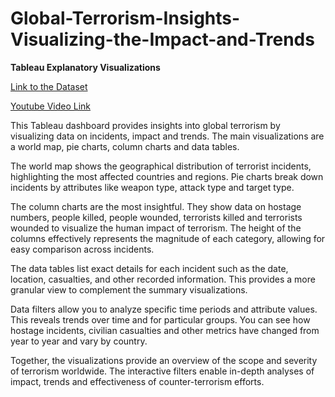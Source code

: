 # Global-Terrorism-Insights-Visualizing-the-Impact-and-Trends
**Tableau Explanatory Visualizations**

[Link to the Dataset ](https://thenisham-my.sharepoint.com/:x:/g/personal/nishamghimire5_thenisham_onmicrosoft_com/EQTr2NExwGpAkdTiWg5_7QUBE4NMoJAAZy3Ud7CyYJ9BDg?e=WTsApW "Dataset ")

[Youtube Video Link](https://youtu.be/OJ9CXkoyJ2Q "Youtube Video Link")

This Tableau dashboard provides insights into global terrorism by visualizing data on incidents, impact and trends. The main visualizations are a world map, pie charts, column charts and data tables.   

The world map shows the geographical distribution of terrorist incidents, highlighting the most affected countries and regions. Pie charts break down incidents by attributes like weapon type, attack type and target type. 

The column charts are the most insightful. They show data on hostage numbers, people killed, people wounded, terrorists killed and terrorists wounded to visualize the human impact of terrorism. The height of the columns effectively represents the magnitude of each category, allowing for easy comparison across incidents. 

The data tables list exact details for each incident such as the date, location, casualties, and other recorded information. This provides a more granular view to complement the summary visualizations.   

Data filters allow you to analyze specific time periods and attribute values. This reveals trends over time and for particular groups. You can see how hostage incidents, civilian casualties and other metrics have changed from year to year and vary by country.

Together, the visualizations provide an overview of the scope and severity of terrorism worldwide. The interactive filters enable in-depth analyses of impact, trends and effectiveness of counter-terrorism efforts.


